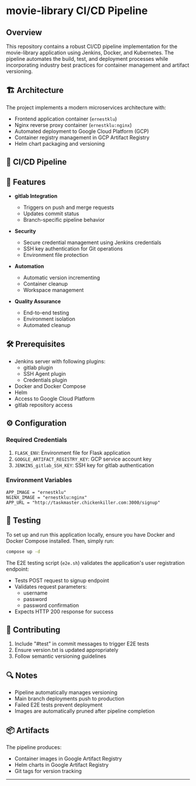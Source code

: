 # movie-library CI/CD Pipeline

## Overview
This repository contains a robust CI/CD pipeline implementation for the movie-library application using Jenkins, Docker, and Kubernetes. The pipeline automates the build, test, and deployment processes while incorporating industry best practices for container management and artifact versioning.

## 🏗️ Architecture

The project implements a modern microservices architecture with:
- Frontend application container (`ernestklu`)
- Nginx reverse proxy container (`ernestklu:nginx`)
- Automated deployment to Google Cloud Platform (GCP)
- Container registry management in GCP Artifact Registry
- Helm chart packaging and versioning

## 🔄 CI/CD Pipeline

## 🚀 Features

- **gitlab Integration**
  - Triggers on push and merge requests
  - Updates commit status
  - Branch-specific pipeline behavior

- **Security**
  - Secure credential management using Jenkins credentials
  - SSH key authentication for Git operations
  - Environment file protection

- **Automation**
  - Automatic version incrementing
  - Container cleanup
  - Workspace management

- **Quality Assurance**
  - End-to-end testing
  - Environment isolation
  - Automated cleanup

## 🛠️ Prerequisites

- Jenkins server with following plugins:
  - gitlab plugin
  - SSH Agent plugin
  - Credentials plugin
- Docker and Docker Compose
- Helm
- Access to Google Cloud Platform
- gitlab repository access

## ⚙️ Configuration

### Required Credentials

1. `FLASK_ENV`: Environment file for Flask application
2. `GOOGLE_ARTIFACT_REGISTRY_KEY`: GCP service account key
3. `JENKINS_gitlab_SSH_KEY`: SSH key for gitlab authentication

### Environment Variables

```
APP_IMAGE = "ernestklu"
NGINX_IMAGE = "ernestklu:nginx"
APP_URL = "http://taskmaster.chickenkiller.com:3000/signup"
```

## 🧪 Testing

To set up and run this application locally, ensure you have Docker and Docker Compose installed. Then, simply run:
```bash
compose up -d
```

The E2E testing script (`e2e.sh`) validates the application's user registration endpoint:

- Tests POST request to signup endpoint
- Validates request parameters:
  - username
  - password
  - password confirmation
- Expects HTTP 200 response for success

## 📝 Contributing

1. Include "#test" in commit messages to trigger E2E tests
2. Ensure version.txt is updated appropriately
3. Follow semantic versioning guidelines

## 🔍 Notes

- Pipeline automatically manages versioning
- Main branch deployments push to production
- Failed E2E tests prevent deployment
- Images are automatically pruned after pipeline completion

## 📦 Artifacts

The pipeline produces:
- Container images in Google Artifact Registry
- Helm charts in Google Artifact Registry
- Git tags for version tracking

---